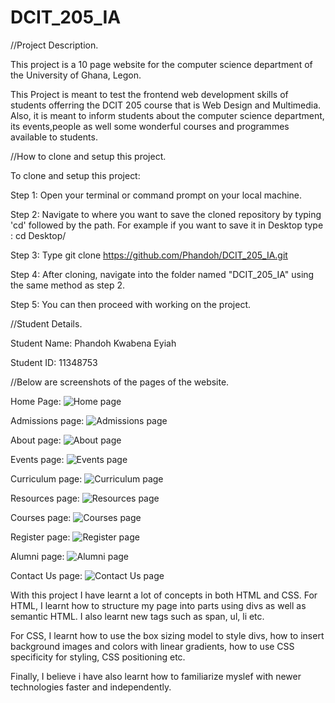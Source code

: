 # DCIT_205_IA

//Project Description.

This project is a 10 page website for the computer science department of the University of Ghana, Legon.

This Project is meant to test the frontend web development skills of students offerring the DCIT 205 course that is Web Design and Multimedia. Also, it is meant to inform students about the computer science department, its events,people as well some wonderful courses and programmes available to students.

//How to clone and setup this project.

To clone and setup this project:

Step 1: Open your terminal or command prompt on your local machine.

Step 2: Navigate to where you want to save the cloned repository by typing 'cd' followed by the path.
For example if you want to save it in Desktop type : cd Desktop/

Step 3: Type git clone https://github.com/Phandoh/DCIT_205_IA.git

Step 4: After cloning, navigate into the folder named "DCIT_205_IA" using the same method as step 2.

Step 5: You can then proceed with working on the project.

//Student Details.

Student Name: Phandoh Kwabena Eyiah

Student ID: 11348753

//Below are screenshots of the pages of the website.

Home Page:
![Home page](images/Home.png)

Admissions page:
![Admissions page](images/Admissions.png)

About page:
![About page](images/About.png)

Events page:
![Events page](images/Events.png)

Curriculum page:
![Curriculum page](images/Curriculum.png)

Resources page:
![Resources page](images/Resources.png)

Courses page:
![Courses page](<images/Short Courses.png>)

Register page:
![Register page](images/Register.png)

Alumni page:
![Alumni page](images/Alumni.png)

Contact Us page:
![Contact Us page](images/Contact-Us.png)

With this project I have learnt a lot of concepts in both HTML and CSS.
For HTML, I learnt how to structure my page into parts using divs as well as semantic HTML.
I also learnt new tags such as span, ul, li etc.

For CSS, I learnt how to use the box sizing model to style divs, how to insert background images and colors with linear gradients, how to use CSS specificity for styling, CSS positioning etc.

Finally, I believe i have also learnt how to familiarize myslef with newer technologies faster and independently.
